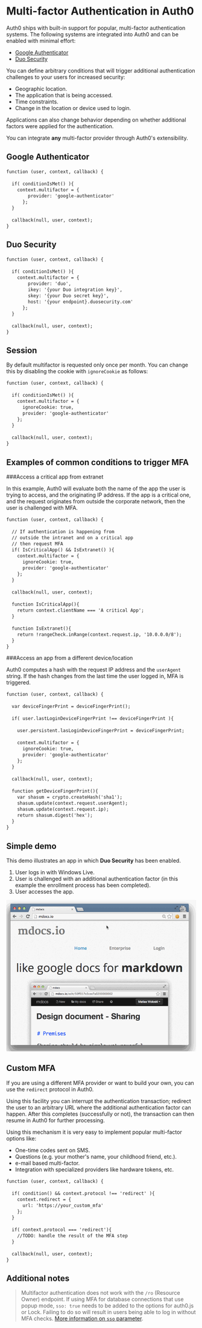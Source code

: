 # Multi-factor Authentication in Auth0

Auth0 ships with built-in support for popular, multi-factor authentication systems. The following systems are integrated into Auth0 and can be enabled with minimal effort:

* [Google Authenticator](http://en.wikipedia.org/wiki/Google_Authenticator)
* [Duo Security](https://www.duosecurity.com/)

You can define arbitrary conditions that will trigger additional authentication challenges to your users for increased security:

* Geographic location.
* The application that is being accessed.
* Time constraints.
* Change in the location or device used to login.

Applications can also change behavior depending on whether additional factors were applied for the authentication.

You can integrate **any** multi-factor provider through Auth0's extensibility. 

## Google Authenticator

```
function (user, context, callback) {

  if( conditionIsMet() ){
    context.multifactor = {
        provider: 'google-authenticator'
      };
  }

  callback(null, user, context);
}
```

## Duo Security

```
function (user, context, callback) {

  if( conditionIsMet() ){
    context.multifactor = {
        provider: 'duo',
        ikey: '{your Duo integration key}',
        skey: '{your Duo secret key}',
        host: '{your endpoint}.duosecurity.com'
      };
  }

  callback(null, user, context);
}
```

## Session

By default multifactor is requested only once per month. You can change this by disabling the cookie with `ignoreCookie` as follows:

```
function (user, context, callback) {

  if( conditionIsMet() ){
    context.multifactor = {
      ignoreCookie: true,
      provider: 'google-authenticator'
    };
  }

  callback(null, user, context);
}
```

## Examples of common conditions to trigger MFA

###Access a critical app from extranet

In this example, Auth0 will evaluate both the name of the app the user is trying to access, and the originating IP address. If the app is a critical one, and the request originates from outside the corporate network, then the user is challenged with MFA.

```
function (user, context, callback) {

  // If authentication is happening from 
  // outside the intranet and on a critical app 
  // then request MFA
  if( IsCriticalApp() && IsExtranet() ){
    context.multifactor = {
      ignoreCookie: true,
      provider: 'google-authenticator'
    };
  }

  callback(null, user, context);

  function IsCriticalApp(){
    return context.clientName === 'A critical App';
  }

  function IsExtranet(){
    return !rangeCheck.inRange(context.request.ip, '10.0.0.0/8');
  }
}
```

###Access an app from a different device/location

Auth0 computes a hash with the request IP address and the `userAgent` string. If the hash changes from the last time the user logged in, MFA is triggered.

```
function (user, context, callback) {

  var deviceFingerPrint = deviceFingerPrint();

  if( user.lastLoginDeviceFingerPrint !== deviceFingerPrint ){

    user.persistent.lasLoginDeviceFingerPrint = deviceFingerPrint;

    context.multifactor = {
      ignoreCookie: true,
      provider: 'google-authenticator'
    };
  }

  callback(null, user, context);

  function getDeviceFingerPrint(){
    var shasum = crypto.createHash('sha1');
    shasum.update(context.request.userAgent);
    shasum.update(context.request.ip);
    return shasum.digest('hex');
  }
}
```

## Simple demo

This demo illustrates an app in which __Duo Security__ has been enabled.

1. User logs in with Windows Live.
2. User is challenged with an additional authentication factor (in this example the enrollment process has been completed).
3. User accesses the app.

![](/media/articles/mfa/duo.gif)

## Custom MFA

If you are using a different MFA provider or want to build your own, you can use the `redirect` protocol in Auth0.

Using this facility you can interrupt the authentication transaction; redirect the user to an arbitrary URL where the additional authentication factor can happen. After this completes (successfully or not), the transaction can then resume in Auth0 for further processing.

Using this mechanism it is very easy to implement popular multi-factor options like:

* One-time codes sent on SMS.
* Questions (e.g. your mother's name, your childhood friend, etc.).
* e-mail based multi-factor.
* Integration with specialized providers like hardware tokens, etc.

```
function (user, context, callback) {

  if( condition() && context.protocol !== 'redirect' ){
    context.redirect = {
      url: 'https://your_custom_mfa'
    };
  }

  if( context.protocol === 'redirect'){
    //TODO: handle the result of the MFA step
  }

  callback(null, user, context);
}
```

## Additional notes

> Multifactor authentication does not work with the `/ro` (Resource Owner) endpoint. If using MFA for database connections that use popup mode, `sso: true` needs to be added to the options for auth0.js or Lock. Failing to do so will result in users being able to log in without MFA checks. [More information on `sso` parameter](https://github.com/auth0/auth0.js#popup-mode).
